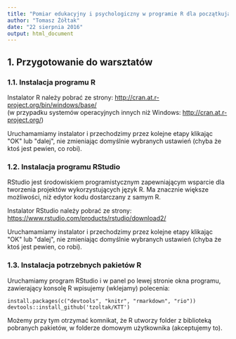 ```yaml
---
title: "Pomiar edukacyjny i psychologiczny w programie R dla początkujących"
author: "Tomasz Żółtak"
date: "22 sierpnia 2016"
output: html_document
---
```


##  1. Przygotowanie do warsztatów

### 1.1. Instalacja programu R

Instalator R należy pobrać ze strony: <http://cran.at.r-project.org/bin/windows/base/>  
(w przypadku systemów operacyjnych innych niż Windows: <http://cran.at.r-project.org/>)

Uruchamamiamy instalator i przechodzimy przez kolejne etapy klikając "OK" lub "dalej", nie zmieniając domyślnie wybranych ustawień (chyba że ktoś jest pewien, co robi).

### 1.2. Instalacja programu RStudio

RStudio jest środowiskiem programistycznym zapewniającym wsparcie dla tworzenia projektów wykorzystujących język R. Ma znacznie większe możliwości, niż edytor kodu dostarczany z samym R.

Instalator RStudio należy pobrać ze strony: <https://www.rstudio.com/products/rstudio/download2/>

Uruchamamiamy instalator i przechodzimy przez kolejne etapy klikając "OK" lub "dalej", nie zmieniając domyślnie wybranych ustawień (chyba że ktoś jest pewien, co robi).

### 1.3. Instalacja potrzebnych pakietów R

Uruchamiamy program RStudio i w panel po lewej stronie okna programu, zawierający konsolę R wpisujemy (wklejamy) polecenia:

```
install.packages(c("devtools", "knitr", "rmarkdown", "rio"))
devtools::install_github('tzoltak/KTT')
```

Możemy przy tym otrzymać komnikat, że R utworzy folder z biblioteką pobranych pakietów, w folderze domowym użytkownika (akceptujemy to).
